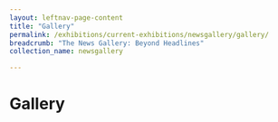 ```yaml
---
layout: leftnav-page-content
title: "Gallery"
permalink: /exhibitions/current-exhibitions/newsgallery/gallery/
breadcrumb: "The News Gallery: Beyond Headlines"
collection_name: newsgallery

---
```


# Gallery
